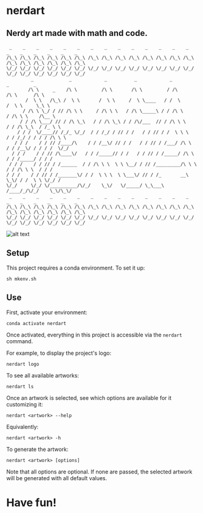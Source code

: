 # nerdart


## Nerdy art made with math and code.

```
 _    _    _    _    _    _    _    _    _    _    _    _    _    _    _    _    _    _    _    _
/\_\ /\_\ /\_\ /\_\ /\_\ /\_\ /\_\ /\_\ /\_\ /\_\ /\_\ /\_\ /\_\ /\_\ /\_\ /\_\ /\_\ /\_\ /\_\ /\_\
\/_/ \/_/ \/_/ \/_/ \/_/ \/_/ \/_/ \/_/ \/_/ \/_/ \/_/ \/_/ \/_/ \/_/ \/_/ \/_/ \/_/ \/_/ \/_/ \/_/
         _             _            _          _            _                   _         _
        /\ \     _    /\ \         /\ \       /\ \         / /\                /\ \      /\ \
       /  \ \   /\_\ /  \ \       /  \ \     /  \ \____   / /  \              /  \ \     \_\ \
      / /\ \ \_/ / // /\ \ \     / /\ \ \   / /\ \_____\ / / /\ \            / /\ \ \    /\__ \
     / / /\ \___/ // / /\ \_\   / / /\ \_\ / / /\/___  // / /\ \ \          / / /\ \_\  / /_ \ \
    / / /  \/____// /_/_ \/_/  / / /_/ / // / /   / / // / /  \ \ \        / / /_/ / / / / /\ \ \
   / / /    / / // /____/\    / / /__\/ // / /   / / // / /___/ /\ \      / / /__\/ / / / /  \/_/
  / / /    / / // /\____\/   / / /_____// / /   / / // / /_____/ /\ \    / / /_____/ / / /
 / / /    / / // / /______  / / /\ \ \  \ \ \__/ / // /_________/\ \ \  / / /\ \ \  / / /
/ / /    / / // / /_______\/ / /  \ \ \  \ \___\/ // / /_       __\ \_\/ / /  \ \ \/_/ /
\/_/     \/_/ \/__________/\/_/    \_\/   \/_____/ \_\___\     /____/_/\/_/    \_\/\_\/
 _    _    _    _    _    _    _    _    _    _    _    _    _    _    _    _    _    _    _    _
/\_\ /\_\ /\_\ /\_\ /\_\ /\_\ /\_\ /\_\ /\_\ /\_\ /\_\ /\_\ /\_\ /\_\ /\_\ /\_\ /\_\ /\_\ /\_\ /\_\
\/_/ \/_/ \/_/ \/_/ \/_/ \/_/ \/_/ \/_/ \/_/ \/_/ \/_/ \/_/ \/_/ \/_/ \/_/ \/_/ \/_/ \/_/ \/_/ \/_/
```

![alt text](https://github.com/cohml/nerdart/blob/main/img/default/willy_wonka,quiet=True,n_periods=3,density=1000,resolution=200,color=rainbow,fade=False.png)


## Setup

This project requires a conda environment. To set it up:

    sh mkenv.sh



## Use

First, activate your environment:

    conda activate nerdart

Once activated, everything in this project is accessible via the `nerdart` command.

For example, to display the project's logo:

    nerdart logo

To see all available artworks:

    nerdart ls

Once an artwork is selected, see which options are available for it customizing it:

    nerdart <artwork> --help

Equivalently:

    nerdart <artwork> -h

To generate the artwork:

    nerdart <artwork> [options]

Note that all options are optional. If none are passed, the selected artwork
will be generated with all default values.


# Have fun!
